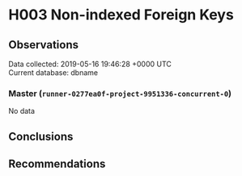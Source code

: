 # H003 Non-indexed Foreign Keys #

## Observations ##
Data collected: 2019-05-16 19:46:28 +0000 UTC  
Current database: dbname  

### Master (`runner-0277ea0f-project-9951336-concurrent-0`) ###


No data


## Conclusions ##


## Recommendations ##

